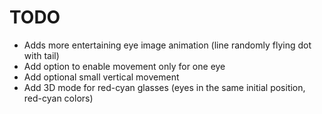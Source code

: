 # TODO

* Adds more entertaining eye image animation (line randomly flying dot with tail)
* Add option to enable movement only for one eye
* Add optional small vertical movement
* Add 3D mode for red-cyan glasses (eyes in the same initial position, red-cyan colors)
